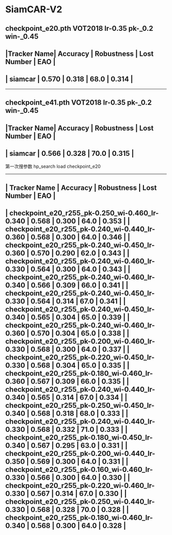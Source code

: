 # SiamCAR-V2

checkpoint_e20.pth VOT2018  lr-0.35  pk-_0.2  win-_0.45
------------------------------------------------------------
|Tracker Name| Accuracy | Robustness | Lost Number |  EAO  |
------------------------------------------------------------
|  siamcar   |  0.570   |   0.318    |    68.0     | 0.314 |
------------------------------------------------------------

------------------------------------------------------------
checkpoint_e41.pth VOT2018  lr-0.35  pk-_0.2  win-_0.45
------------------------------------------------------------
|Tracker Name| Accuracy | Robustness | Lost Number |  EAO  |
------------------------------------------------------------
|  siamcar   |  0.566   |   0.328    |    70.0     | 0.315 |
------------------------------------------------------------

第一次搜参数
hp_search  load checkpoint_e20 

------------------------------------------------------------------------------------------------
|                  Tracker Name                  | Accuracy | Robustness | Lost Number |  EAO  |
------------------------------------------------------------------------------------------------
| checkpoint_e20_r255_pk-0.250_wi-0.460_lr-0.340 |  0.568   |   0.300    |    64.0     | 0.353 |
| checkpoint_e20_r255_pk-0.240_wi-0.440_lr-0.360 |  0.568   |   0.300    |    64.0     | 0.346 |
| checkpoint_e20_r255_pk-0.240_wi-0.450_lr-0.360 |  0.570   |   0.290    |    62.0     | 0.343 |
| checkpoint_e20_r255_pk-0.240_wi-0.460_lr-0.330 |  0.564   |   0.300    |    64.0     | 0.343 |
| checkpoint_e20_r255_pk-0.240_wi-0.460_lr-0.340 |  0.566   |   0.309    |    66.0     | 0.341 |
| checkpoint_e20_r255_pk-0.240_wi-0.450_lr-0.330 |  0.564   |   0.314    |    67.0     | 0.341 |
| checkpoint_e20_r255_pk-0.240_wi-0.450_lr-0.340 |  0.565   |   0.304    |    65.0     | 0.339 |
| checkpoint_e20_r255_pk-0.240_wi-0.460_lr-0.360 |  0.570   |   0.304    |    65.0     | 0.338 |
| checkpoint_e20_r255_pk-0.200_wi-0.460_lr-0.330 |  0.568   |   0.300    |    64.0     | 0.337 |
| checkpoint_e20_r255_pk-0.220_wi-0.450_lr-0.330 |  0.568   |   0.304    |    65.0     | 0.335 |
| checkpoint_e20_r255_pk-0.180_wi-0.460_lr-0.360 |  0.567   |   0.309    |    66.0     | 0.335 |
| checkpoint_e20_r255_pk-0.240_wi-0.440_lr-0.340 |  0.565   |   0.314    |    67.0     | 0.334 |
| checkpoint_e20_r255_pk-0.250_wi-0.450_lr-0.340 |  0.568   |   0.318    |    68.0     | 0.333 |
| checkpoint_e20_r255_pk-0.240_wi-0.440_lr-0.330 |  0.568   |   0.332    |    71.0     | 0.333 |
| checkpoint_e20_r255_pk-0.180_wi-0.450_lr-0.340 |  0.567   |   0.295    |    63.0     | 0.331 |
| checkpoint_e20_r255_pk-0.200_wi-0.440_lr-0.350 |  0.569   |   0.300    |    64.0     | 0.331 |
| checkpoint_e20_r255_pk-0.160_wi-0.460_lr-0.330 |  0.566   |   0.300    |    64.0     | 0.330 |
| checkpoint_e20_r255_pk-0.220_wi-0.460_lr-0.330 |  0.567   |   0.314    |    67.0     | 0.330 |
| checkpoint_e20_r255_pk-0.250_wi-0.440_lr-0.330 |  0.568   |   0.328    |    70.0     | 0.328 |
| checkpoint_e20_r255_pk-0.180_wi-0.460_lr-0.340 |  0.568   |   0.300    |    64.0     | 0.328 |
------------------------------------------------------------------------------------------------

